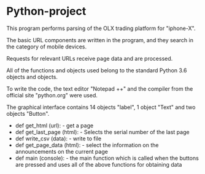 # Python-project
This program performs parsing of the OLX trading platform for "iphone-X".

The basic URL components are written in the program, and they search in the category of mobile devices.

Requests for relevant URLs receive page data and are processed.

All of the functions and objects used belong to the standard Python 3.6 objects and objects.

To write the code, the text editor "Notepad ++" and the compiler from the official site "python.org" were used.

The graphical interface contains 14 objects "label", 1 object "Text" and two objects "Button".


 -  def get_html (url): - get a page
 - def get_last_page (html): - Selects the serial number of the last page
 - def write_csv (data): - write to file
 - def get_page_data (html): - select the information on the announcements on the current page
 - def main (console): - the main function which is called when the buttons are pressed and uses all of the above functions for obtaining data
